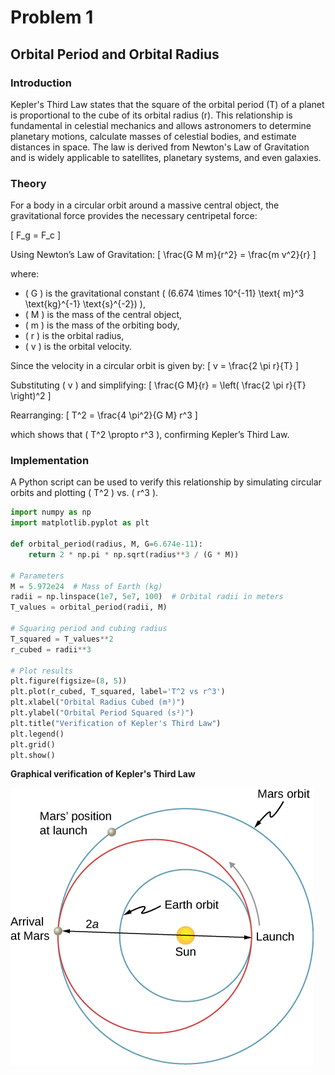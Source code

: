 # Problem 1

## Orbital Period and Orbital Radius

### Introduction
Kepler's Third Law states that the square of the orbital period (T) of a planet is proportional to the cube of its orbital radius (r). This relationship is fundamental in celestial mechanics and allows astronomers to determine planetary motions, calculate masses of celestial bodies, and estimate distances in space. The law is derived from Newton's Law of Gravitation and is widely applicable to satellites, planetary systems, and even galaxies.

### Theory
For a body in a circular orbit around a massive central object, the gravitational force provides the necessary centripetal force:

\[ F_g = F_c \]

Using Newton’s Law of Gravitation:
\[ \frac{G M m}{r^2} = \frac{m v^2}{r} \]

where:
- \( G \) is the gravitational constant \( (6.674 \times 10^{-11} \text{ m}^3 \text{kg}^{-1} \text{s}^{-2}) \),
- \( M \) is the mass of the central object,
- \( m \) is the mass of the orbiting body,
- \( r \) is the orbital radius,
- \( v \) is the orbital velocity.

Since the velocity in a circular orbit is given by:
\[ v = \frac{2 \pi r}{T} \]

Substituting \( v \) and simplifying:
\[ \frac{G M}{r} = \left( \frac{2 \pi r}{T} \right)^2 \]

Rearranging:
\[ T^2 = \frac{4 \pi^2}{G M} r^3 \]

which shows that \( T^2 \propto r^3 \), confirming Kepler’s Third Law.

### Implementation
A Python script can be used to verify this relationship by simulating circular orbits and plotting \( T^2 \) vs. \( r^3 \).

```python
import numpy as np
import matplotlib.pyplot as plt

def orbital_period(radius, M, G=6.674e-11):
    return 2 * np.pi * np.sqrt(radius**3 / (G * M))

# Parameters
M = 5.972e24  # Mass of Earth (kg)
radii = np.linspace(1e7, 5e7, 100)  # Orbital radii in meters
T_values = orbital_period(radii, M)

# Squaring period and cubing radius
T_squared = T_values**2
r_cubed = radii**3

# Plot results
plt.figure(figsize=(8, 5))
plt.plot(r_cubed, T_squared, label='T^2 vs r^3')
plt.xlabel("Orbital Radius Cubed (m³)")
plt.ylabel("Orbital Period Squared (s²)")
plt.title("Verification of Kepler's Third Law")
plt.legend()
plt.grid()
plt.show()
```

**Graphical verification of Kepler's Third Law**

![Kepler's Third Law](./_pics//Graph3.jpg)
